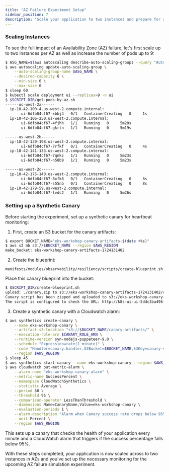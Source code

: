 ```yaml
---
title: "AZ Failure Experiment Setup"
sidebar_position: 7
description: "Scale your application to two instances and prepare for an AZ failure simulation experiment."
---
```


### Scaling Instances

To see the full impact of an Availability Zone (AZ) failure, let's first scale up to two instances per AZ as well as increase the number of pods up to 9:

```bash timeout=120 wait=30
$ ASG_NAME=$(aws autoscaling describe-auto-scaling-groups --query "AutoScalingGroups[? Tags[? (Key=='eks:cluster-name') && Value=='eks-workshop']].AutoScalingGroupName" --output text)
$ aws autoscaling update-auto-scaling-group \
    --auto-scaling-group-name $ASG_NAME \
    --desired-capacity 6 \
    --min-size 6 \
    --max-size 6
$ sleep 60
$ kubectl scale deployment ui --replicas=9 -n ui
$ $SCRIPT_DIR/get-pods-by-az.sh
------us-west-2a------
  ip-10-42-100-4.us-west-2.compute.internal:
       ui-6dfb84cf67-xbbj4   0/1   ContainerCreating   0     1s
  ip-10-42-106-250.us-west-2.compute.internal:
       ui-6dfb84cf67-4fjhh   1/1   Running   0     5m20s
       ui-6dfb84cf67-gkrtn   1/1   Running   0     5m19s

------us-west-2b------
  ip-10-42-139-198.us-west-2.compute.internal:
       ui-6dfb84cf67-7rfkf   0/1   ContainerCreating   0     4s
  ip-10-42-141-133.us-west-2.compute.internal:
       ui-6dfb84cf67-7qnkz   1/1   Running   0     5m23s
       ui-6dfb84cf67-n58b9   1/1   Running   0     5m23s

------us-west-2c------
  ip-10-42-175-140.us-west-2.compute.internal:
       ui-6dfb84cf67-8xfk8   0/1   ContainerCreating   0     8s
       ui-6dfb84cf67-s55nb   0/1   ContainerCreating   0     8s
  ip-10-42-179-59.us-west-2.compute.internal:
       ui-6dfb84cf67-lvdc2   1/1   Running   0     5m26s
```

### Setting up a Synthetic Canary

Before starting the experiment, set up a synthetic canary for heartbeat monitoring:

1. First, create an S3 bucket for the canary artifacts:

```bash wait=15
$ export BUCKET_NAME="eks-workshop-canary-artifacts-$(date +%s)"
$ aws s3 mb s3://$BUCKET_NAME --region $AWS_REGION
make_bucket: eks-workshop-canary-artifacts-1724131402
```

2. Create the blueprint:

```file
manifests/modules/observability/resiliency/scripts/create-blueprint.sh
```

Place this canary blueprint into the bucket:

```bash wait=15
$ $SCRIPT_DIR/create-blueprint.sh
upload: ./canary.zip to s3://eks-workshop-canary-artifacts-1724131402/canary-scripts/canary.zip
Canary script has been zipped and uploaded to s3://eks-workshop-canary-artifacts-1724131402/canary-scripts/canary.zip
The script is configured to check the URL: http://k8s-ui-ui-5ddc3ba496-721427594.us-west-2.elb.amazonaws.com
```

3. Create a synthetic canary with a Cloudwatch alarm:

```bash timeout=120 wait=30
$ aws synthetics create-canary \
    --name eks-workshop-canary \
    --artifact-s3-location "s3://$BUCKET_NAME/canary-artifacts/" \
    --execution-role-arn $CANARY_ROLE_ARN \
    --runtime-version syn-nodejs-puppeteer-9.0 \
    --schedule "Expression=rate(1 minute)" \
    --code "Handler=canary.handler,S3Bucket=$BUCKET_NAME,S3Key=canary-scripts/canary.zip" \
    --region $AWS_REGION
$ sleep 45
$ aws synthetics start-canary --name eks-workshop-canary --region $AWS_REGION
$ aws cloudwatch put-metric-alarm \
    --alarm-name "eks-workshop-canary-alarm" \
    --metric-name SuccessPercent \
    --namespace CloudWatchSynthetics \
    --statistic Average \
    --period 60 \
    --threshold 95 \
    --comparison-operator LessThanThreshold \
    --dimensions Name=CanaryName,Value=eks-workshop-canary \
    --evaluation-periods 1 \
    --alarm-description "Alarm when Canary success rate drops below 95%" \
    --unit Percent \
    --region $AWS_REGION
```

This sets up a canary that checks the health of your application every minute and a CloudWatch alarm that triggers if the success percentage falls below 95%.

With these steps completed, your application is now scaled across to two instances in AZs and you've set up the necessary monitoring for the upcoming AZ failure simulation experiment.
